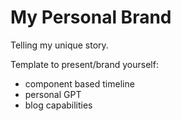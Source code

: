 # My Personal Brand
Telling my unique story. 

Template to present/brand yourself:
- component based timeline
- personal GPT
- blog capabilities


